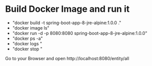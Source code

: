 # Build Docker Image and run it

- "docker build -t spring-boot-app-8-jre-alpine:1.0.0 ."
- "docker image ls"
- "docker run -d -p 8080:8080 spring-boot-app-8-jre-alpine:1.0.0"
- "docker ps -a"
- "docker logs <container-id>"
- "docker stop <container-id>"

Go to your Browser and open http://localhost:8080/entity/all



